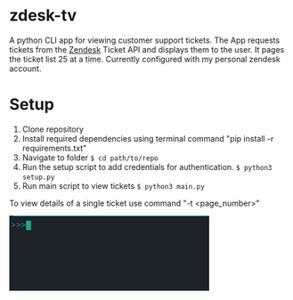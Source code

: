 # zdesk-tv
A python CLI app for viewing customer support tickets. The App requests tickets from the [Zendesk](https://www.zendesk.com/) Ticket API and displays them to the user. It pages the ticket list 25 at a time. Currently configured with my personal zendesk account. 
 

# Setup
1. Clone repository
2. Install required dependencies using terminal command "pip install -r requirements.txt"
3. Navigate to folder `$ cd path/to/repo` 
4. Run the setup script to add credentials for authentication. `$ python3 setup.py`
5. Run main script to view tickets `$ python3 main.py`


To view details of a single ticket use command "-t <page_number>"

![Alt Text](ticket1.gif)
